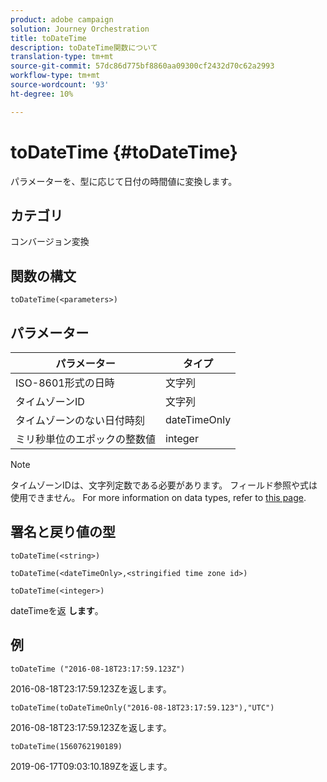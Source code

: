```yaml
---
product: adobe campaign
solution: Journey Orchestration
title: toDateTime
description: toDateTime関数について
translation-type: tm+mt
source-git-commit: 57dc86d775bf8860aa09300cf2432d70c62a2993
workflow-type: tm+mt
source-wordcount: '93'
ht-degree: 10%

---
```


# toDateTime {#toDateTime}

パラメーターを、型に応じて日付の時間値に変換します。

## カテゴリ

コンバージョン変換

## 関数の構文

`toDateTime(<parameters>)`

## パラメーター

| パラメーター | タイプ |
|-----------|------------------|
| ISO-8601形式の日時 | 文字列 |
| タイムゾーンID | 文字列 |
| タイムゾーンのない日付時刻 | dateTimeOnly |
| ミリ秒単位のエポックの整数値 | integer |

>[!NOTE]
>
>タイムゾーンIDは、文字列定数である必要があります。 フィールド参照や式は使用できません。 For more information on data types, refer to [this page](../expression/data-types.md).

## 署名と戻り値の型

`toDateTime(<string>)`

`toDateTime(<dateTimeOnly>,<stringified time zone id>)`

`toDateTime(<integer>)`

dateTimeを返 **します**。

<!--`toDateTime(<year>,<month>,<dayOfMonth>,<hour>,<minute>,<second>)`

Returns a date time with default time zone UTC.

`toDateTime(<year>,<month>,<dayOfMonth>)`
`toDateTime(<stringified timeZone>,<year>,<month>,<dayOfMonth>)`
`toDateTime(<timeZone>,<year>,<month>,<dayOfMonth>)`

Return a datetime where hour, minute and second set to 0.

`toDateTime(<stringified timeZone>,<year>,<month>,<dayOfMonth>,<hour>,<minute>,<second>)`
`toDateTime(<string>)`
`toDateTime(<string>,<integer>)`
`toDateTime(<stringified timeZone>,<dateTimeOnly)`

`toDateTime(<timeZone>,<integer>)`

Return a datetime.

-->

## 例

`toDateTime ("2016-08-18T23:17:59.123Z")`

2016-08-18T23:17:59.123Zを返します。

`toDateTime(toDateTimeOnly("2016-08-18T23:17:59.123"),"UTC")`

2016-08-18T23:17:59.123Zを返します。

`toDateTime(1560762190189)`

2019-06-17T09:03:10.189Zを返します。

<!--`toDateTime ("2016-08-18T23:17:59.123", "UTC")`

Returns 2016-08-18T23:17:59.123Z.

`toDateTime("Z",2016,8,18,23,17,59)`

Returns 2016-08-18T23:17:59.000Z.

`toDateTime("Z",2016,8,18)`

Returns 2016-08-18T00:00:00.000Z.-->
